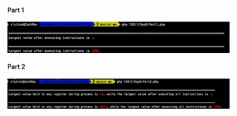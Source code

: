 #### Part 1
    
![Screenshot output part 1](Part1.png?raw=true "Screenshot output part 1")


#### Part 2
    
![Screenshot output part 2](Part2.png?raw=true "Screenshot output part 2")
